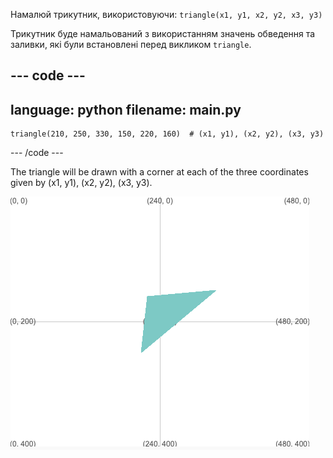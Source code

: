 Намалюй трикутник, використовуючи: `triangle(x1, y1, x2, y2, x3, y3)`

Трикутник буде намальований з використанням значень обведення та заливки, які були встановлені перед викликом `triangle`.

--- code ---
---
language: python
filename: main.py
---

    triangle(210, 250, 330, 150, 220, 160)  # (x1, y1), (x2, y2), (x3, y3)

--- /code ---

The triangle will be drawn with a corner at each of the three coordinates given by (x1, y1), (x2, y2), (x3, y3).

![The output area showing a triangle with corners at the coordinates from the code.](images/example.png)
